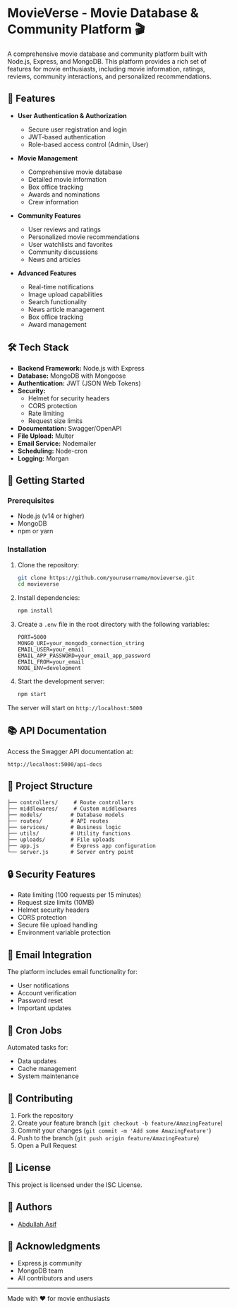 # MovieVerse - Movie Database & Community Platform 🎬

A comprehensive movie database and community platform built with Node.js, Express, and MongoDB. This platform provides a rich set of features for movie enthusiasts, including movie information, ratings, reviews, community interactions, and personalized recommendations.

## 🌟 Features

- **User Authentication & Authorization**

  - Secure user registration and login
  - JWT-based authentication
  - Role-based access control (Admin, User)

- **Movie Management**

  - Comprehensive movie database
  - Detailed movie information
  - Box office tracking
  - Awards and nominations
  - Crew information

- **Community Features**

  - User reviews and ratings
  - Personalized movie recommendations
  - User watchlists and favorites
  - Community discussions
  - News and articles

- **Advanced Features**
  - Real-time notifications
  - Image upload capabilities
  - Search functionality
  - News article management
  - Box office tracking
  - Award management

## 🛠️ Tech Stack

- **Backend Framework:** Node.js with Express
- **Database:** MongoDB with Mongoose
- **Authentication:** JWT (JSON Web Tokens)
- **Security:**
  - Helmet for security headers
  - CORS protection
  - Rate limiting
  - Request size limits
- **Documentation:** Swagger/OpenAPI
- **File Upload:** Multer
- **Email Service:** Nodemailer
- **Scheduling:** Node-cron
- **Logging:** Morgan

## 🚀 Getting Started

### Prerequisites

- Node.js (v14 or higher)
- MongoDB
- npm or yarn

### Installation

1. Clone the repository:

   ```bash
   git clone https://github.com/yourusername/movieverse.git
   cd movieverse
   ```

2. Install dependencies:

   ```bash
   npm install
   ```

3. Create a `.env` file in the root directory with the following variables:

   ```env
   PORT=5000
   MONGO_URI=your_mongodb_connection_string
   EMAIL_USER=your_email
   EMAIL_APP_PASSWORD=your_email_app_password
   EMAIL_FROM=your_email
   NODE_ENV=development
   ```

4. Start the development server:
   ```bash
   npm start
   ```

The server will start on `http://localhost:5000`

## 📚 API Documentation

Access the Swagger API documentation at:

```
http://localhost:5000/api-docs
```

## 📁 Project Structure

```
├── controllers/     # Route controllers
├── middlewares/     # Custom middlewares
├── models/         # Database models
├── routes/         # API routes
├── services/       # Business logic
├── utils/          # Utility functions
├── uploads/        # File uploads
├── app.js          # Express app configuration
└── server.js       # Server entry point
```

## 🔒 Security Features

- Rate limiting (100 requests per 15 minutes)
- Request size limits (10MB)
- Helmet security headers
- CORS protection
- Secure file upload handling
- Environment variable protection

## 📧 Email Integration

The platform includes email functionality for:

- User notifications
- Account verification
- Password reset
- Important updates

## 🔄 Cron Jobs

Automated tasks for:

- Data updates
- Cache management
- System maintenance

## 🤝 Contributing

1. Fork the repository
2. Create your feature branch (`git checkout -b feature/AmazingFeature`)
3. Commit your changes (`git commit -m 'Add some AmazingFeature'`)
4. Push to the branch (`git push origin feature/AmazingFeature`)
5. Open a Pull Request

## 📝 License

This project is licensed under the ISC License.

## 👥 Authors

- [Abdullah Asif](https://github.com/AbdullahAsif296)

## 🙏 Acknowledgments

- Express.js community
- MongoDB team
- All contributors and users

---

Made with ❤️ for movie enthusiasts
